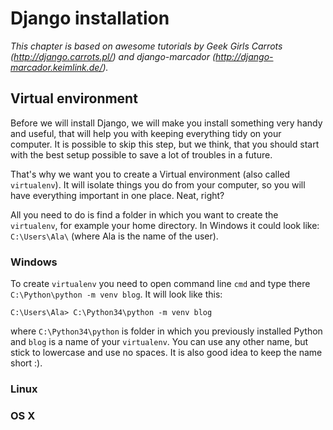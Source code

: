 # Django installation

*This chapter is based on awesome tutorials by Geek Girls Carrots (http://django.carrots.pl/) and django-marcador (http://django-marcador.keimlink.de/).*

## Virtual environment

Before we will install Django, we will make you install something very handy and useful, that will help you with keeping everything tidy on your computer. It is possible to skip this step, but we think, that you should start with the best setup possible to save a lot of troubles in a future.

That's why we want you to create a Virtual environment (also called `virtualenv`). It will isolate things you do from your computer, so you will have everything important in one place. Neat, right?

All you need to do is find a folder in which you want to create the `virtualenv`, for example your home directory. In Windows it could look like: `C:\Users\Ala\` (where Ala is the name of the user).

### Windows

To create `virtualenv` you need to open command line `cmd` and type there `C:\Python\python -m venv blog`. It will look like this:

    C:\Users\Ala> C:\Python34\python -m venv blog

where `C:\Python34\python` is folder in which you previously installed Python and `blog` is a name of your `virtualenv`. You can use any other name, but stick to lowercase and use no spaces. It is also good idea to keep the name short :).

### Linux

### OS X







